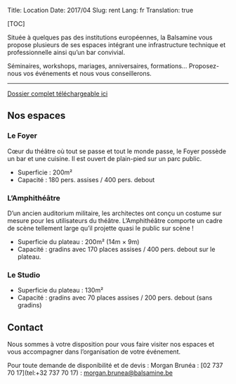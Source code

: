 Title: Location
Date: 2017/04
Slug: rent
Lang: fr
Translation: true

[TOC]

Située à quelques pas des institutions européennes, la Balsamine vous propose plusieurs de ses espaces intégrant une infrastructure technique et professionnelle ainsi qu’un bar convivial.

Séminaires, workshops, mariages, anniversaires, formations… Proposez-nous vos événements et nous vous conseillerons.

* * *

[Dossier complet téléchargeable ici](http://balsamine.be/uploads/Balsamine.Location/Balsamine-location-espaces-dossier_EN.pdf)


## Nos espaces


### Le Foyer

Cœur du théâtre où tout se passe et tout le monde passe, le Foyer possède un bar et une cuisine. Il est ouvert de plain-pied sur un parc public.

* Superficie : 200m²
* Capacité : 180 pers. assises / 400 pers. debout

<!--PHOTO DU FOYER-->


### L’Amphithéâtre
D’un ancien auditorium militaire, les architectes ont conçu un costume sur mesure pour les utilisateurs du théâtre. L’Amphithéâtre comporte un cadre de scène tellement large qu’il projette quasi le public sur scène !

* Superficie du plateau : 200m² (14m × 9m)
* Capacité : gradins avec 170 places assises / 400 pers. debout sur le plateau.
<!--PHOTO DE L’AMPHI ( 2 photos avec des angles différents)-->


### Le Studio

* Superficie du plateau : 130m²
* Capacité : gradins avec 70 places assises / 200 pers. debout (sans gradins)
<!--PHOTO DU STUDIO-->


## Contact
Nous sommes à votre disposition pour vous  faire visiter nos espaces et vous accompagner dans l’organisation de votre événement.

Pour toute demande de disponibilité et de devis
:   Morgan Brunéa
:   [02 737 70 17](tel:+32 737 70 17) 
:   [&#109;&#111;&#114;&#103;&#097;&#110;&#046;&#098;&#114;&#117;&#110;&#101;&#097;&#064;&#098;&#097;&#108;&#115;&#097;&#109;&#105;&#110;&#101;&#046;&#098;&#101;](mailto:&#109;&#111;&#114;&#103;&#097;&#110;&#046;&#098;&#114;&#117;&#110;&#101;&#097;&#064;&#098;&#097;&#108;&#115;&#097;&#109;&#105;&#110;&#101;&#046;&#098;&#101;)

